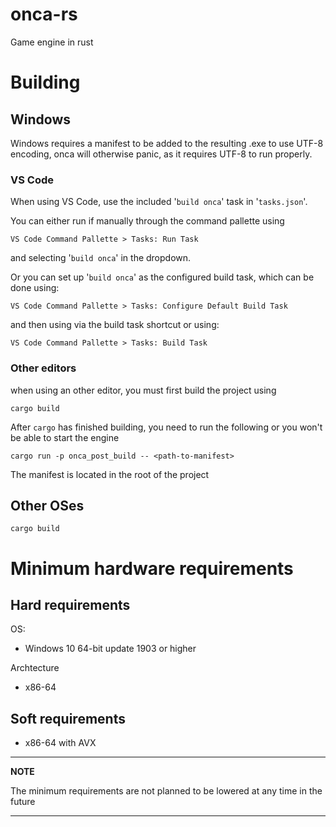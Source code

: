 # onca-rs
Game engine in rust

# Building

## Windows

Windows requires a manifest to be added to the resulting .exe to use UTF-8 encoding, onca will otherwise panic, as it requires UTF-8 to run properly.

### VS Code

When using VS Code, use the included '`build onca`' task in '`tasks.json`'.

You can either run if manually through the command pallette using 
```
VS Code Command Pallette > Tasks: Run Task
```
and selecting '`build onca`' in the dropdown.

Or you can set up '`build onca`' as the configured build task, which can be 
done using:
```
VS Code Command Pallette > Tasks: Configure Default Build Task
```
and then using via the build task shortcut or using:
```
VS Code Command Pallette > Tasks: Build Task
```

### Other editors

when using an other editor, you must first build the project using 

```
cargo build
```
After `cargo` has finished building, you need to run the following or you won't be able to start the engine
```
cargo run -p onca_post_build -- <path-to-manifest>
```
The manifest is located in the root of the project

## Other OSes

```
cargo build
```

# Minimum hardware requirements

## Hard requirements

OS:
- Windows 10 64-bit update 1903 or higher

Archtecture
- x86-64

## Soft requirements

- x86-64 with AVX

---
**NOTE**

The minimum requirements are not planned to be lowered at any time in the future

---